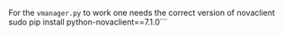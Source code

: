 For the `vmanager.py` to work one needs the correct version of novaclient
sudo pip install python-novaclient==7.1.0```
